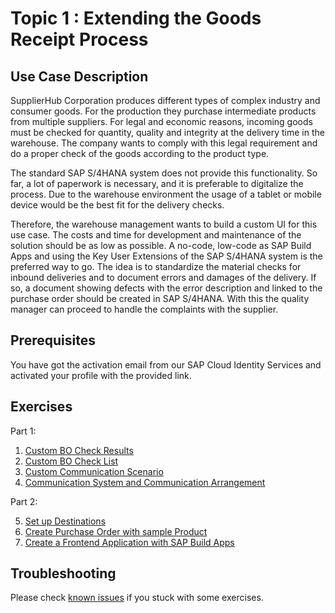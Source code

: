 # Topic 1 : Extending the Goods Receipt Process

## Use Case Description

SupplierHub Corporation produces different types of complex industry and consumer goods. For the production they purchase intermediate products from multiple suppliers. For legal and economic reasons, incoming goods must be checked for quantity, quality and integrity at the delivery time in the warehouse. The company wants to comply with this legal requirement and do a proper check of the goods according to the product type. 

The standard SAP S/4HANA system does not provide this functionality. So far, a lot of paperwork is necessary, and it is preferable to digitalize the process. Due to the warehouse environment the usage of a tablet or mobile device would be the best fit for the delivery checks. 

Therefore, the warehouse management wants to build a custom UI for this use case. The costs and time for development and maintenance of the solution should be as low as possible. A no-code, low-code as SAP Build Apps and using the Key User Extensions of the SAP S/4HANA system is the preferred way to go. The idea is to standardize the material checks for inbound deliveries and to document errors and damages of the delivery. If so, a document showing defects with the error description and linked to the purchase order should be created in SAP S/4HANA. With this the quality manager can proceed to handle the complaints with the supplier.

## Prerequisites

You have got the activation email from our SAP Cloud Identity Services and activated your profile with the provided link.

## Exercises

Part 1:

1. [Custom BO Check Results](./s4hc/grcheck_bo.md) 
2. [Custom BO Check List](./s4hc/checklist_bo.md)
3. [Custom Communication Scenario](./s4hc/communication_scenario.md)
4. [Communication System and Communication Arrangement](./s4hc/communication_arrangement.md)

Part 2:

5. [Set up Destinations](./s4hc/destination.md)
6. [Create Purchase Order with sample Product](./s4hc/purchase_order.md)
7. [Create a Frontend Application with SAP Build Apps](./build-apps/sap_build_apps.md)

## Troubleshooting

Please check [known issues](troubleshooting.md) if you stuck with some exercises.